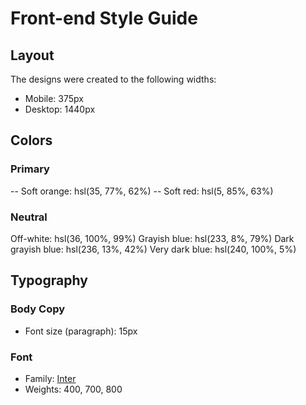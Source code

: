 # Front-end Style Guide

## Layout

The designs were created to the following widths:

- Mobile: 375px
- Desktop: 1440px

## Colors

### Primary

-- Soft orange: hsl(35, 77%, 62%)
-- Soft red: hsl(5, 85%, 63%)

### Neutral

Off-white: hsl(36, 100%, 99%)
Grayish blue: hsl(233, 8%, 79%)
Dark grayish blue: hsl(236, 13%, 42%)
Very dark blue: hsl(240, 100%, 5%)

## Typography

### Body Copy

- Font size (paragraph): 15px

### Font

- Family: [Inter](https://fonts.google.com/specimen/Inter)
- Weights: 400, 700, 800
